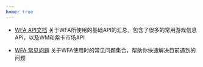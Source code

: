 ```yaml
---
home: true
---
```


<div class="homeNavContainer">

- [WFA API文档](api/)
    关于WFA所使用的基础API的汇总，包含了很多的常用游戏信息API，以及WM和紫卡市场API

- [WFA 常见问题](qa/)
    关于WFA使用时的常见问题集合，帮助你快速解决目前遇到的问题

</div>